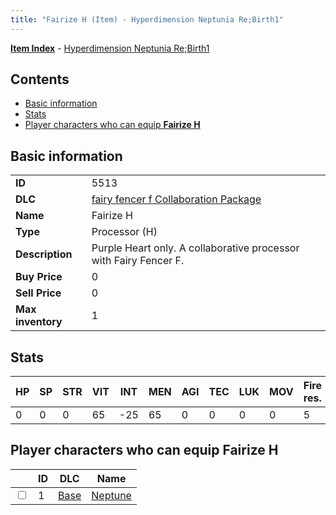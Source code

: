 ```yaml
---
title: "Fairize H (Item) - Hyperdimension Neptunia Re;Birth1"
---
```


[**Item Index**](/neptunia/rb1/item/index.html) - [Hyperdimension Neptunia Re;Birth1](/neptunia/rb1)

## Contents

- [Basic information](#basic-information)
- [Stats](#stats)
- [Player characters who can equip **Fairize H**](#player-characters-who-can-equip-fairize-h)

## Basic information

|   |   |
| -- | -- |
| **ID** | 5513 |
| **DLC** | [fairy fencer f Collaboration Package](/neptunia/rb1/dlc/6-fairy-fencer-f.html) |
| **Name** | Fairize H |
| **Type** | Processor (H) |
| **Description** | Purple Heart only. A collaborative processor with Fairy Fencer F. |
| **Buy Price** | 0 |
| **Sell Price** | 0 |
| **Max inventory** | 1 |

## Stats

| HP | SP | STR | VIT | INT | MEN | AGI | TEC | LUK | MOV | Fire res. | Ice res. | Wind res. | Lightning res. |
| -- | -- | --- | --- | --- | --- | --- | --- | --- | --- | --------- | -------- | --------- | -------------- |
| 0 | 0 | 0 | 65 | -25 | 65 | 0 | 0 | 0 | 0 | 5 | 0 | 0 | 0 |

## Player characters who can equip **Fairize H**

|    | ID | DLC | Name |
| -- | -- | --- | ---- |
| <input type="checkbox" id="rb1-player-1-1" class="trackbox" /> | 1 | [Base](/neptunia/rb1/dlc/1-base.html) | [Neptune](/neptunia/rb1/player/1-1-neptune.html) |